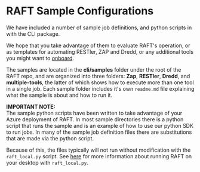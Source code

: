 # RAFT Sample Configurations

We have included a number of sample job definitions, and python scripts
in with the CLI package.

We hope that you take advantage of them to evaluate RAFT's operation,
or as templates for automating RESTler, ZAP and Dredd, or any additional tools
you might want to [onboard](how-to-onboard-a-tool.md).

The samples are located in the **cli/samples** folder under the root of
the RAFT repo, and are organized into three folders:  **Zap**, **RESTler**, **Dredd**,
and **multiple-tools**, the latter of which shows how to execute more than
one tool in a single job. Each sample folder includes it's own `readme.md` file explaining what the sample is about and how to run it.

**IMPORTANT NOTE:**</br>
The sample python scripts have been written to take advantage of your Azure deployment of RAFT.
In most sample directories there is a python script that runs the sample and is an example of how to use
our python SDK to run jobs. In many of the sample job definition files there are substitutions that are 
made via the python script. 

Because of this, the files typically will not run without modification with the `raft_local.py` script.
See [here](how-to-use-raft-local.md) for more information about running RAFT on your desktop with `raft_local.py`.